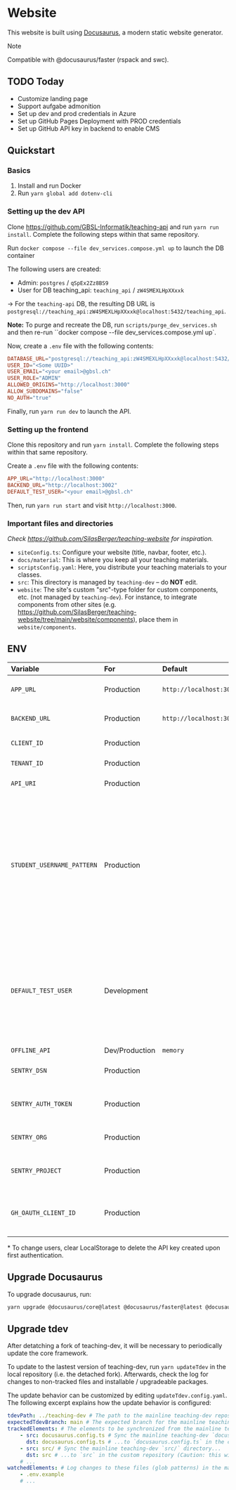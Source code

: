 # Website

This website is built using [Docusaurus](https://docusaurus.io/), a modern static website generator.

> [!NOTE]
> Compatible with @docusaurus/faster (rspack and swc). 

## TODO Today
- Customize landing page
- Support aufgabe admonition
- Set up dev and prod credentials in Azure
- Set up GitHub Pages Deployment with PROD credentials
- Set up GitHub API key in backend to enable CMS

## Quickstart
### Basics
1. Install and run Docker
2. Run `yarn global add dotenv-cli`

### Setting up the dev API
Clone https://github.com/GBSL-Informatik/teaching-api and run `yarn run install`. Complete the following steps within that same repository.

Run `docker compose --file dev_services.compose.yml up` to launch the DB container

The following users are created:
- Admin: `postgres` / `qSpEx2Zz8BS9`
- User for DB teaching_api: `teaching_api` / `zW4SMEXLHpXXxxk`

→ For the `teaching-api` DB, the resulting DB URL is `postgresql://teaching_api:zW4SMEXLHpXXxxk@localhost:5432/teaching_api`.

**Note:** To purge and recreate the DB, run `scripts/purge_dev_services.sh` and then re-run ``docker compose --file dev_services.compose.yml up`.

Now, create a `.env` file with the following contents:

```conf
DATABASE_URL="postgresql://teaching_api:zW4SMEXLHpXXxxk@localhost:5432/teaching_api"
USER_ID="<Some UUID>"
USER_EMAIL="<your email>@gbsl.ch"
USER_ROLE="ADMIN"
ALLOWED_ORIGINS="http://localhost:3000"
ALLOW_SUBDOMAINS="false"
NO_AUTH="true"
```

Finally, run `yarn run dev` to launch the API.

### Setting up the frontend
Clone this repository and run `yarn install`. Complete the following steps within that same repository.

Create a `.env` file with the following contents:

```conf
APP_URL="http://localhost:3000"
BACKEND_URL="http://localhost:3002"
DEFAULT_TEST_USER="<your email>@gbsl.ch"
```

Then, run `yarn run start` and visit `http://localhost:3000`.

### Important files and directories
_Check https://github.com/SilasBerger/teaching-website for inspiration._
- `siteConfig.ts`: Configure your website (title, navbar, footer, etc.).
- `docs/material`: This is where you keep all your teaching materials.
- `scriptsConfig.yaml`: Here, you distribute your teaching materials to your classes.
- `src`: This directory is managed by `teaching-dev` – do **NOT** edit.
- `website`: The site's custom "src"-type folder for custom components, etc. (not managed by `teaching-dev`). For instance, to integrate components from other sites (e.g. https://github.com/SilasBerger/teaching-website/tree/main/website/components), place them in `website/components`.

## ENV

| Variable                   | For            | Default                             | Example                         | Description                                                                                                                                                        |
| :------------------------- | :------------- | :---------------------------------- | :------------------------------ | :----------------------------------------------------------------------------------------------------------------------------------------------------------------- |
| `APP_URL`                  | Production     | `http://localhost:3000`             |                                 | Domain of the hosted app                                                                                                                                           |
| `BACKEND_URL`              | Production     | `http://localhost:3002`             |                                 | Url of the API Endpoint                                                                                                                                            |
| `CLIENT_ID`                | Production     |                                     |                                 | Azure ID: Client ID                                                                                                                                                |
| `TENANT_ID`                | Production     |                                     |                                 | Azure AD: Tenant Id                                                                                                                                                |
| `API_URI`                  | Production     |                                     |                                 | Azure AD: API Url                                                                                                                                                  |
| `STUDENT_USERNAME_PATTERN` | Production     |                                     | `@edu`                          | Users with usernames matching this RegExp pattern are displayed as students (regardless of admin status). If unset, all non-admin users are displayed as students. |
| `DEFAULT_TEST_USER`        | Development    |                                     | `admin.bar@bazz.ch`             | To log in offline. Email of the user to be selected by default. Must correspond to a user email found in the API's database.\*                                     |
| `OFFLINE_API`              | Dev/Production | `memory`                            | `true` | `memory` | `indexedDB` | In case the project shall be fully functional, but API persistent data is not needed (e.g. when run in Github Codespace), set this option to true (=`memory`).     |
| `SENTRY_DSN`               | Production     |                                     |                                 | Sentry DSN for error tracking                                                                                                                                      |
| `SENTRY_AUTH_TOKEN`        | Production     |                                     |                                 | Sentry Auth Token for error tracking                                                                                                                               |
| `SENTRY_ORG`               | Production     |                                     |                                 | Sentry Org for error tracking                                                                                                                                      |
| `SENTRY_PROJECT`           | Production     |                                     |                                 | Sentry Project for error tracking                                                                                                                                  |
| `GH_OAUTH_CLIENT_ID`       | Production     |                                     |                                 | Client ID for the GitHub OAuth app used for CMS auth                                                                                                               |

\* To change users, clear LocalStorage to delete the API key created upon first authentication.<br />

## Upgrade Docusaurus

To upgrade docusaurus, run:

```bash
yarn upgrade @docusaurus/core@latest @docusaurus/faster@latest @docusaurus/preset-classic@latest @docusaurus/theme-classic@latest @docusaurus/theme-common@latest @docusaurus/module-type-aliases@latest @docusaurus/plugin-rsdoctor@latest @docusaurus/tsconfig@latest @docusaurus/types@latest
```

## Upgrade tdev
After detatching a fork of teaching-dev, it will be necessary to periodically update the core framework.

To update to the lastest version of teaching-dev, run `yarn updateTdev` in the local repository (i.e. the detached fork). Afterwards, check the log for changes to non-tracked files and installable / upgradeable packages.

The update behavior can be customized by editing `updateTdev.config.yaml`. The following excerpt explains how the update behavior is configured:
```yaml
tdevPath: ../teaching-dev # The path to the mainline teaching-dev repository.
expectedTdevBranch: main # The expected branch for the mainline teaching-dev repository. Change this only to update a pre-release or historic branch.
trackedElements: # The elements to be synchronized from the mainline teaching-dev repository to the local repository.
    - src: docusaurus.config.ts # Sync the mainline teaching-dev `docusaurus.config.ts` file...
      dst: docusaurus.config.ts # ...to `docusaurus.config.ts` in the custom repository.
    - src: src/ # Sync the mainline teaching-dev `src/` directory...
      dst: src # ...to `src` in the custom repository (Caution: this will override / delete custom files in the custom `src` repository!)
    # ...
watchedElements: # Log changes to these files (glob patterns) in the mainline teaching-dev repository without modifying local files.
    - .env.example
    # ...
```